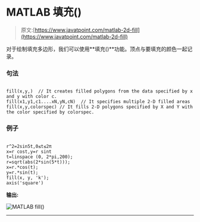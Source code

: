 # MATLAB 填充()

> 原文:[https://www.javatpoint.com/matlab-2d-fill](https://www.javatpoint.com/matlab-2d-fill)

对于绘制填充多边形，我们可以使用**填充()**功能。顶点与要填充的颜色一起记录。

### 句法

```

fill(x,y,)	// It creates filled polygons from the data specified by x and y with color c.
fill(x1,y1,c1....xN,yN,cN)	// It specifies multiple 2-D filled areas
fill(x,y,colorspec)	// It fills 2-D polygons specified by X and Y with the color specified by colorspec.

```

### 例子

```

r^2=2sin5t,0≤t≤2π
x=r cost,y=r sint
t=linspace (0, 2*pi,200);
r=sqrt(abs(2*sin(5*t)));
x=r.*cos(t);
y=r.*sin(t);
fill(x, y, 'k');
axis('square')

```

**输出:**

![MATLAB fill()](../Images/ca5679703fbddd853b0d2ae75b142f41.png)

* * *